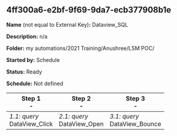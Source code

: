 ## 4ff300a6-e2bf-9f69-9da7-ecb377908b1e

**Name** (not equal to External Key)**:** Dataview_SQL

**Description:** n/a

**Folder:** my automations/2021 Training/Anushree/LSM POC/

**Started by:** Schedule

**Status:** Ready

**Schedule:** Not defined

| Step 1<br>_-_ | Step 2<br>_-_ | Step 3<br>_-_ |
| --- | --- | --- |
| _1.1: query_<br>DataView_Click | _2.1: query_<br>DataView_Open | _3.1: query_<br>DataView_Bounce |

